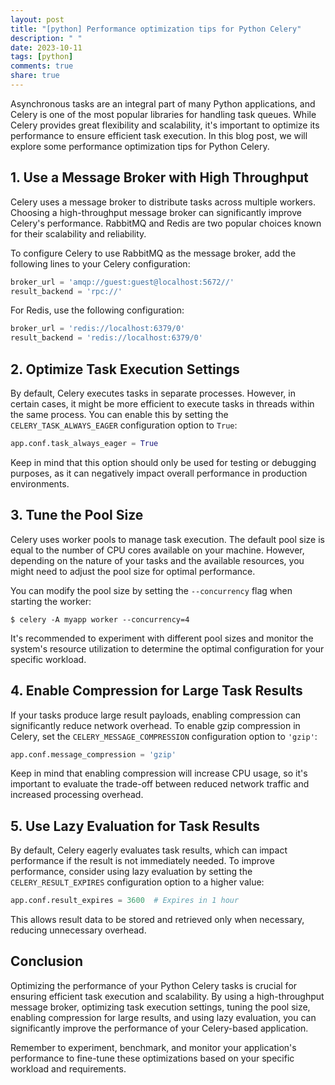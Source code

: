 ```yaml
---
layout: post
title: "[python] Performance optimization tips for Python Celery"
description: " "
date: 2023-10-11
tags: [python]
comments: true
share: true
---
```


Asynchronous tasks are an integral part of many Python applications, and Celery is one of the most popular libraries for handling task queues. While Celery provides great flexibility and scalability, it's important to optimize its performance to ensure efficient task execution. In this blog post, we will explore some performance optimization tips for Python Celery.

## 1. Use a Message Broker with High Throughput

Celery uses a message broker to distribute tasks across multiple workers. Choosing a high-throughput message broker can significantly improve Celery's performance. RabbitMQ and Redis are two popular choices known for their scalability and reliability.

To configure Celery to use RabbitMQ as the message broker, add the following lines to your Celery configuration:

```python
broker_url = 'amqp://guest:guest@localhost:5672//'
result_backend = 'rpc://'
```

For Redis, use the following configuration:

```python
broker_url = 'redis://localhost:6379/0'
result_backend = 'redis://localhost:6379/0'
```

## 2. Optimize Task Execution Settings

By default, Celery executes tasks in separate processes. However, in certain cases, it might be more efficient to execute tasks in threads within the same process. You can enable this by setting the `CELERY_TASK_ALWAYS_EAGER` configuration option to `True`:

```python
app.conf.task_always_eager = True
```

Keep in mind that this option should only be used for testing or debugging purposes, as it can negatively impact overall performance in production environments.

## 3. Tune the Pool Size

Celery uses worker pools to manage task execution. The default pool size is equal to the number of CPU cores available on your machine. However, depending on the nature of your tasks and the available resources, you might need to adjust the pool size for optimal performance.

You can modify the pool size by setting the `--concurrency` flag when starting the worker:

```shell
$ celery -A myapp worker --concurrency=4
```

It's recommended to experiment with different pool sizes and monitor the system's resource utilization to determine the optimal configuration for your specific workload.

## 4. Enable Compression for Large Task Results

If your tasks produce large result payloads, enabling compression can significantly reduce network overhead. To enable gzip compression in Celery, set the `CELERY_MESSAGE_COMPRESSION` configuration option to `'gzip'`:

```python
app.conf.message_compression = 'gzip'
```

Keep in mind that enabling compression will increase CPU usage, so it's important to evaluate the trade-off between reduced network traffic and increased processing overhead.

## 5. Use Lazy Evaluation for Task Results

By default, Celery eagerly evaluates task results, which can impact performance if the result is not immediately needed. To improve performance, consider using lazy evaluation by setting the `CELERY_RESULT_EXPIRES` configuration option to a higher value:

```python
app.conf.result_expires = 3600  # Expires in 1 hour
```

This allows result data to be stored and retrieved only when necessary, reducing unnecessary overhead.

## Conclusion

Optimizing the performance of your Python Celery tasks is crucial for ensuring efficient task execution and scalability. By using a high-throughput message broker, optimizing task execution settings, tuning the pool size, enabling compression for large results, and using lazy evaluation, you can significantly improve the performance of your Celery-based application.

Remember to experiment, benchmark, and monitor your application's performance to fine-tune these optimizations based on your specific workload and requirements.